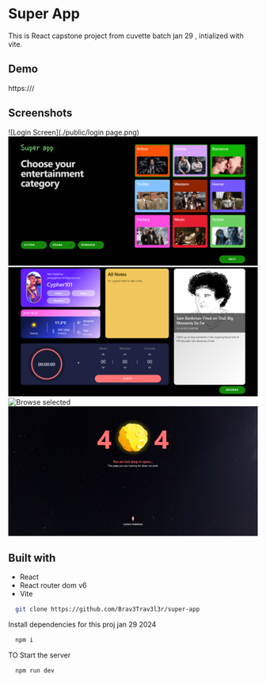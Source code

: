 
# Super App

 This is React capstone project from cuvette  batch jan 29 , intialized with vite.


## Demo

https:///


## Screenshots

![Login Screen](./public/login page.png)
![Select category](./public/selectCategory.png)
![Dashboard](./public/dashboard.png)
![Browse selected](./public/browseresults.png)
![Error page](./public/error.jpg)


## Built with

* React
* React router dom v6
* Vite



```bash
  git clone https://github.com/Brav3Trav3l3r/super-app
```


Install dependencies for this proj jan 29  2024

```bash
  npm i
```

 TO Start the server

```bash
  npm run dev
```

